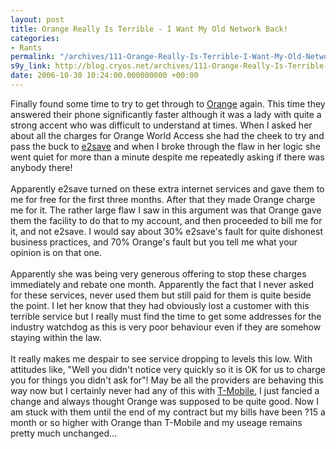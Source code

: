 ```yaml
---
layout: post
title: Orange Really Is Terrible - I Want My Old Network Back!
categories:
- Rants
permalink: "/archives/111-Orange-Really-Is-Terrible-I-Want-My-Old-Network-Back!.html"
s9y_link: http://blog.cryos.net/archives/111-Orange-Really-Is-Terrible-I-Want-My-Old-Network-Back!.html
date: 2006-10-30 10:24:00.000000000 +00:00
---
```

Finally found some time to try to get through to <a href="http://www.orange.co.uk/">Orange</a> again. This time they answered their phone significantly faster although it was a lady with quite a strong accent who was difficult to understand at times. When I asked her about all the charges for Orange World Access she had the cheek to try and pass the buck to <a href="http://www.e2save.com/">e2save</a> and when I broke through the flaw in her logic she went quiet for more than a minute despite me repeatedly asking if there was anybody there!<br />
<br />
Apparently e2save turned on these extra internet services and gave them to me for free for the first three months. After that they made Orange charge me for it. The rather large flaw I saw in this argument was that Orange gave them the facility to do that to my account, and then proceeded to bill me for it, and not e2save. I would say about 30% e2save's fault for quite dishonest business practices, and 70% Orange's fault but you tell me what your opinion is on that one.<br />
<br />
Apparently she was being very generous offering to stop these charges immediately and rebate one month. Apparently the fact that I never asked for these services, never used them but still paid for them is quite beside the point. I let her know that they had obviously lost a customer with this terrible service but I really must find the time to get some addresses for the industry watchdog as this is very poor behaviour even if they are somehow staying within the law.<br />
<br />
It really makes me despair to see service dropping to levels this low. With attitudes like, "Well you didn't notice very quickly so it is OK for us to charge you for things you didn't ask for"! May be all the providers are behaving this way now but I certainly never had any of this with <a href="http://www.t-mobile.co.uk/">T-Mobile</a>, I just fancied a change and always thought Orange was supposed to be quite good. Now I am stuck with them until the end of my contract but my bills have been ?15 a month or so higher with Orange than T-Mobile and my useage remains pretty much unchanged...

